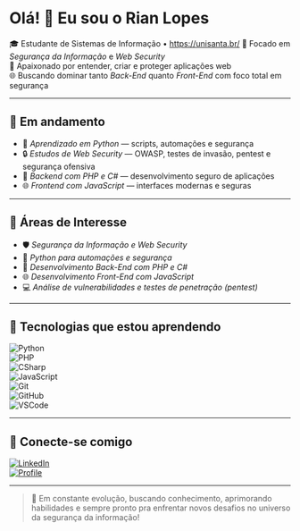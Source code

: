 # Olá! 👋 Eu sou o Rian Lopes

🎓 Estudante de Sistemas de Informação • https://unisanta.br/ 
🔐 Focado em *Segurança da Informação* e *Web Security*  
🧠 Apaixonado por entender, criar e proteger aplicações web  
🌐 Buscando dominar tanto *Back-End* quanto *Front-End* com foco total em segurança

---

## 🚀 Em andamento

- 🐍 *Aprendizado em Python* — scripts, automações e segurança  
- 🔒 *Estudos de Web Security* — OWASP, testes de invasão, pentest e segurança ofensiva  
- 🔧 *Backend com PHP e C#* — desenvolvimento seguro de aplicações  
- 🌐 *Frontend com JavaScript* — interfaces modernas e seguras  

---

## 🎯 Áreas de Interesse

- 🛡️ *Segurança da Informação e Web Security*  
- 🐍 *Python para automações e segurança*  
- 🔧 *Desenvolvimento Back-End com PHP e C#*  
- 🌐 *Desenvolvimento Front-End com JavaScript*  
- 💻 *Análise de vulnerabilidades e testes de penetração (pentest)*  

---

## 🧠 Tecnologias que estou aprendendo

![Python](https://img.shields.io/badge/Python-3776AB?style=for-the-badge&logo=python&logoColor=white)  
![PHP](https://img.shields.io/badge/PHP-777BB4?style=for-the-badge&logo=php&logoColor=white)  
![CSharp](https://img.shields.io/badge/C%23-239120?style=for-the-badge&logo=csharp&logoColor=white)  
![JavaScript](https://img.shields.io/badge/JavaScript-F7DF1E?style=for-the-badge&logo=javascript&logoColor=black)  
![Git](https://img.shields.io/badge/GIT-F05032?style=for-the-badge&logo=git&logoColor=white)  
![GitHub](https://img.shields.io/badge/GitHub-181717?style=for-the-badge&logo=github&logoColor=white)  
![VSCode](https://img.shields.io/badge/VSCode-007ACC?style=for-the-badge&logo=visual%20studio%20code&logoColor=white)  

---

## 🔗 Conecte-se comigo

[![LinkedIn](https://img.shields.io/badge/LinkedIn-0A66C2?style=for-the-badge&logo=linkedin&logoColor=white)](https://www.linkedin.com/in/rian-ziata-45400a349/)  
[![Profile](https://img.shields.io/badge/Portfólio-121212?style=for-the-badge&logo=github&logoColor=white)](https://github.com/RianLopes-IAM)  

---

> 🧠 Em constante evolução, buscando conhecimento, aprimorando habilidades e sempre pronto pra enfrentar novos desafios no universo da segurança da informação!
